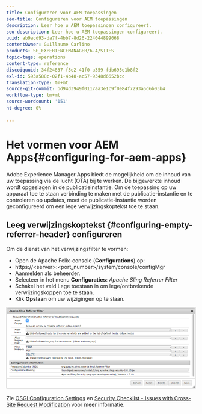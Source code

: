 ```yaml
---
title: Configureren voor AEM toepassingen
seo-title: Configureren voor AEM toepassingen
description: Leer hoe u AEM toepassingen configureert.
seo-description: Leer hoe u AEM toepassingen configureert.
uuid: ab9acd93-da7f-4bb7-8d26-224044899068
contentOwner: Guillaume Carlino
products: SG_EXPERIENCEMANAGER/6.4/SITES
topic-tags: operations
content-type: reference
discoiquuid: 34f24837-f5e2-41f0-a359-fdb695e1b8f2
exl-id: 593a588c-02f1-4b48-ac57-9348d6652bcc
translation-type: tm+mt
source-git-commit: bd94d3949f0117aa3e1c9f0e84f7293a5d6b03b4
workflow-type: tm+mt
source-wordcount: '151'
ht-degree: 0%

---
```


# Het vormen voor AEM Apps{#configuring-for-aem-apps}

Adobe Experience Manager Apps biedt de mogelijkheid om de inhoud van uw toepassing via de lucht (OTA) bij te werken. De bijgewerkte inhoud wordt opgeslagen in de publicatieinstantie. Om de toepassing op uw apparaat toe te staan verbinding te maken met de publicatie-instantie en te controleren op updates, moet de publicatie-instantie worden geconfigureerd om een lege verwijzingskoptekst toe te staan.

## Leeg verwijzingskoptekst {#configuring-empty-referrer-header} configureren

Om de dienst van het verwijzingsfilter te vormen:

* Open de Apache Felix-console (**Configurations**) op:
* https://&lt;server>:&lt;port_number>/system/console/configMgr
* Aanmelden als beheerder.
* Selecteer in het menu **Configuraties**: *Apache Sling Referrer Filter*
* Schakel het veld Lege toestaan in om lege/ontbrekende verwijzingskoppen toe te staan.
* Klik **Opslaan** om uw wijzigingen op te slaan.

![chlimage_1-58](assets/chlimage_1-58.png)

Zie [OSGI Configuration Settings](/help/sites-deploying/osgi-configuration-settings.md) en [Security Checklist - Issues with Cross-Site Request Modification](/help/sites-administering/security-checklist.md#protect-against-cross-site-request-forgery) voor meer informatie.
